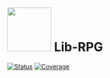 [status-img]: https://github.com/r0nd0ud0u/lib-rpg/actions/workflows/test.yml/badge.svg?branch=main
[status-url]: https://github.com/r0nd0ud0u/lib-rpg/actions/workflows/test.yml
[coverage-img]: https://img.shields.io/badge/Coverage-click--here-success?logo=github
[coverage-url]: https://github.com/r0nd0ud0u/lib-rpg/coverage/index.html

# <img src="logo.png" width="100" height="auto"> Lib-RPG

[![Status][status-img]][status-url]
[![Coverage][coverage-img]][coverage-url]